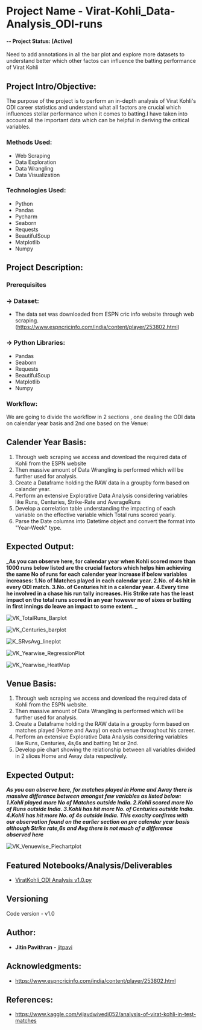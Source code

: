 # Project Name - Virat-Kohli_Data-Analysis_ODI-runs

#### -- Project Status: [Active]
Need to add annotations in all the bar plot and explore more datasets to understand better which other factos can influence the batting performance of Virat Kohli

## Project Intro/Objective:
The purpose of the project is to perform an in-depth analysis of Virat Kohli's ODI career statistics and understand what all factors are crucial which influences stellar performance when it comes to batting.I have taken into account all the important data which can be helpful in deriving the critical variables.

### Methods Used:
* Web Scraping
* Data Exploration
* Data Wrangling
* Data Visualization

### Technologies Used:
* Python
* Pandas
* Pycharm
* Seaborn
* Requests
* BeautifulSoup
* Matplotlib
* Numpy

## Project Description:

### Prerequisites
  ### -> Dataset:
  * The data set was downloaded from ESPN cric info website through web scraping.              (https://www.espncricinfo.com/india/content/player/253802.html)
  
  ### -> Python Libraries:
  * Pandas
  * Seaborn
  * Requests
  * BeautifulSoup
  * Matplotlib
  * Numpy

### Workflow:
We are going to divide the workflow in 2 sections , one dealing the ODI data on calendar year basis and 2nd one based on the Venue:

## Calender Year Basis:
1. Through web scraping we access and download the required data of Kohli from the ESPN website
2. Then massive amount of Data Wrangling is performed which will be further used for analysis.
3. Create a Dataframe holding the RAW data in a groupby form based on calander year.
4. Perform an extensive Explorative Data Analysis considering variables like Runs, Centuries, Strike-Rate and AverageRuns
5. Develop a correlation table understanding the impacting of each variable on the effective variable which Total runs scored yearly.
6. Parse the Date columns into Datetime object and convert the format into "Year-Week" type.

## Expected Output:
**_As you can observe here, for calendar year when Kohli scored more than 1000 runs below listed are the crucial factors which helps him achieving the same 
No of runs for each calender year increase if below variables increases:
1.No of Matches played in each calendar year.
2.No. of 4s hit in every ODI match.
3.No. of Centuries hit in a calendar year.
4.Every time he involved in a chase his run tally increases.
His Strike rate has the least impact on the total runs scored in an year however no of sixes or batting in first innings do leave an impact to some extent.
_**

 ![VK_TotalRuns_Barplot](https://github.com/jitpavi/Virat-Kohli_Data-Analysis_ODI-runs/blob/master/Output%20folder/VK_TotalRuns_Barplot.jpg)


 ![VK_Centuries_barplot](https://github.com/jitpavi/Virat-Kohli_Data-Analysis_ODI-runs/blob/master/Output%20folder/VK_Centuries_barplot.jpg)
 
 
 ![K_SRvsAvg_lineplot](https://github.com/jitpavi/Virat-Kohli_Data-Analysis_ODI-runs/blob/master/Output%20folder/VK_SRvsAvg_lineplot.jpg)


 ![VK_Yearwise_RegressionPlot](https://github.com/jitpavi/Virat-Kohli_Data-Analysis_ODI-runs/blob/master/Output%20folder/VK_Yearwise_RegressionPlot.jpg)
 
 
 ![VK_Yearwise_HeatMap](https://github.com/jitpavi/Virat-Kohli_Data-Analysis_ODI-runs/blob/master/Output%20folder/VK_Yearwise_HeatMap.jpg)

## Venue Basis:
1. Through web scraping we access and download the required data of Kohli from the ESPN website.
2. Then massive amount of Data Wrangling is performed which will be further used for analysis.
3. Create a Dataframe holding the RAW data in a groupby form based on matches played (Home and Away) on each venue throughout his career.
4. Perform an extensive Explorative Data Analysis considering variables like Runs, Centuries, 4s,6s and batting 1st or 2nd.
5. Develop pie chart showing the relationship between all variables divided in 2 slices Home and Away data respectively.

## Expected Output:
**_As you can observe here, for matches played in Home and Away there is massive difference between amongst few variables as listed below:
1.Kohli played  more No of Matches outside India.
2.Kohli scored  more No of Runs outside India.
3.Kohli has hit more No. of Centuries outside India.
4.Kohli has hit more No. of 4s outside India.
This exaclty confirms with our observation found on the earlier section on pre calendar year basis although Strike rate,6s and Avg there is not much of a difference observed here_**

 ![VK_Venuewise_Piechartplot](https://github.com/jitpavi/Virat-Kohli_Data-Analysis_ODI-runs/blob/master/Output%20folder/VK_Venuewise_Piechartplot.jpg)

## Featured Notebooks/Analysis/Deliverables
* [ViratKohli_ODI Analysis v1.0.py](https://github.com/jitpavi/Virat-Kohli_Data-Analysis_ODI-runs/blob/master/ViratKohli_ODI%20Analysis%20v1.0.py)

## Versioning
Code version - v1.0

## Author:

* **Jitin Pavithran** - [jitpavi](https://github.com/jitpavi)

## Acknowledgments:

* https://www.espncricinfo.com/india/content/player/253802.html

## References:

* https://www.kaggle.com/vijaydwivedi052/analysis-of-virat-kohli-in-test-matches
